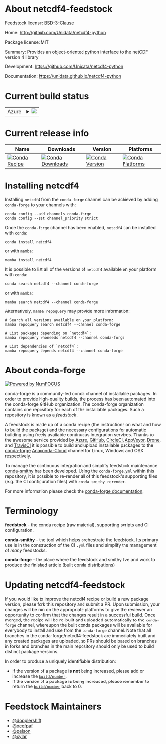 About netcdf4-feedstock
=======================

Feedstock license: [BSD-3-Clause](https://github.com/conda-forge/netcdf4-feedstock/blob/main/LICENSE.txt)

Home: http://github.com/Unidata/netcdf4-python

Package license: MIT

Summary: Provides an object-oriented python interface to the netCDF version 4 library

Development: https://github.com/Unidata/netcdf4-python

Documentation: https://unidata.github.io/netcdf4-python

Current build status
====================


<table>
    
  <tr>
    <td>Azure</td>
    <td>
      <details>
        <summary>
          <a href="https://dev.azure.com/conda-forge/feedstock-builds/_build/latest?definitionId=676&branchName=main">
            <img src="https://dev.azure.com/conda-forge/feedstock-builds/_apis/build/status/netcdf4-feedstock?branchName=main">
          </a>
        </summary>
        <table>
          <thead><tr><th>Variant</th><th>Status</th></tr></thead>
          <tbody><tr>
              <td>linux_64_mpimpichnumpy1.20python3.8.____cpython</td>
              <td>
                <a href="https://dev.azure.com/conda-forge/feedstock-builds/_build/latest?definitionId=676&branchName=main">
                  <img src="https://dev.azure.com/conda-forge/feedstock-builds/_apis/build/status/netcdf4-feedstock?branchName=main&jobName=linux&configuration=linux%20linux_64_mpimpichnumpy1.20python3.8.____cpython" alt="variant">
                </a>
              </td>
            </tr><tr>
              <td>linux_64_mpimpichnumpy1.20python3.9.____cpython</td>
              <td>
                <a href="https://dev.azure.com/conda-forge/feedstock-builds/_build/latest?definitionId=676&branchName=main">
                  <img src="https://dev.azure.com/conda-forge/feedstock-builds/_apis/build/status/netcdf4-feedstock?branchName=main&jobName=linux&configuration=linux%20linux_64_mpimpichnumpy1.20python3.9.____cpython" alt="variant">
                </a>
              </td>
            </tr><tr>
              <td>linux_64_mpimpichnumpy1.21python3.10.____cpython</td>
              <td>
                <a href="https://dev.azure.com/conda-forge/feedstock-builds/_build/latest?definitionId=676&branchName=main">
                  <img src="https://dev.azure.com/conda-forge/feedstock-builds/_apis/build/status/netcdf4-feedstock?branchName=main&jobName=linux&configuration=linux%20linux_64_mpimpichnumpy1.21python3.10.____cpython" alt="variant">
                </a>
              </td>
            </tr><tr>
              <td>linux_64_mpimpichnumpy1.23python3.11.____cpython</td>
              <td>
                <a href="https://dev.azure.com/conda-forge/feedstock-builds/_build/latest?definitionId=676&branchName=main">
                  <img src="https://dev.azure.com/conda-forge/feedstock-builds/_apis/build/status/netcdf4-feedstock?branchName=main&jobName=linux&configuration=linux%20linux_64_mpimpichnumpy1.23python3.11.____cpython" alt="variant">
                </a>
              </td>
            </tr><tr>
              <td>linux_64_mpinompinumpy1.20python3.8.____cpython</td>
              <td>
                <a href="https://dev.azure.com/conda-forge/feedstock-builds/_build/latest?definitionId=676&branchName=main">
                  <img src="https://dev.azure.com/conda-forge/feedstock-builds/_apis/build/status/netcdf4-feedstock?branchName=main&jobName=linux&configuration=linux%20linux_64_mpinompinumpy1.20python3.8.____cpython" alt="variant">
                </a>
              </td>
            </tr><tr>
              <td>linux_64_mpinompinumpy1.20python3.9.____cpython</td>
              <td>
                <a href="https://dev.azure.com/conda-forge/feedstock-builds/_build/latest?definitionId=676&branchName=main">
                  <img src="https://dev.azure.com/conda-forge/feedstock-builds/_apis/build/status/netcdf4-feedstock?branchName=main&jobName=linux&configuration=linux%20linux_64_mpinompinumpy1.20python3.9.____cpython" alt="variant">
                </a>
              </td>
            </tr><tr>
              <td>linux_64_mpinompinumpy1.21python3.10.____cpython</td>
              <td>
                <a href="https://dev.azure.com/conda-forge/feedstock-builds/_build/latest?definitionId=676&branchName=main">
                  <img src="https://dev.azure.com/conda-forge/feedstock-builds/_apis/build/status/netcdf4-feedstock?branchName=main&jobName=linux&configuration=linux%20linux_64_mpinompinumpy1.21python3.10.____cpython" alt="variant">
                </a>
              </td>
            </tr><tr>
              <td>linux_64_mpinompinumpy1.23python3.11.____cpython</td>
              <td>
                <a href="https://dev.azure.com/conda-forge/feedstock-builds/_build/latest?definitionId=676&branchName=main">
                  <img src="https://dev.azure.com/conda-forge/feedstock-builds/_apis/build/status/netcdf4-feedstock?branchName=main&jobName=linux&configuration=linux%20linux_64_mpinompinumpy1.23python3.11.____cpython" alt="variant">
                </a>
              </td>
            </tr><tr>
              <td>linux_64_mpiopenmpinumpy1.20python3.8.____cpython</td>
              <td>
                <a href="https://dev.azure.com/conda-forge/feedstock-builds/_build/latest?definitionId=676&branchName=main">
                  <img src="https://dev.azure.com/conda-forge/feedstock-builds/_apis/build/status/netcdf4-feedstock?branchName=main&jobName=linux&configuration=linux%20linux_64_mpiopenmpinumpy1.20python3.8.____cpython" alt="variant">
                </a>
              </td>
            </tr><tr>
              <td>linux_64_mpiopenmpinumpy1.20python3.9.____cpython</td>
              <td>
                <a href="https://dev.azure.com/conda-forge/feedstock-builds/_build/latest?definitionId=676&branchName=main">
                  <img src="https://dev.azure.com/conda-forge/feedstock-builds/_apis/build/status/netcdf4-feedstock?branchName=main&jobName=linux&configuration=linux%20linux_64_mpiopenmpinumpy1.20python3.9.____cpython" alt="variant">
                </a>
              </td>
            </tr><tr>
              <td>linux_64_mpiopenmpinumpy1.21python3.10.____cpython</td>
              <td>
                <a href="https://dev.azure.com/conda-forge/feedstock-builds/_build/latest?definitionId=676&branchName=main">
                  <img src="https://dev.azure.com/conda-forge/feedstock-builds/_apis/build/status/netcdf4-feedstock?branchName=main&jobName=linux&configuration=linux%20linux_64_mpiopenmpinumpy1.21python3.10.____cpython" alt="variant">
                </a>
              </td>
            </tr><tr>
              <td>linux_64_mpiopenmpinumpy1.23python3.11.____cpython</td>
              <td>
                <a href="https://dev.azure.com/conda-forge/feedstock-builds/_build/latest?definitionId=676&branchName=main">
                  <img src="https://dev.azure.com/conda-forge/feedstock-builds/_apis/build/status/netcdf4-feedstock?branchName=main&jobName=linux&configuration=linux%20linux_64_mpiopenmpinumpy1.23python3.11.____cpython" alt="variant">
                </a>
              </td>
            </tr><tr>
              <td>linux_aarch64_mpimpichnumpy1.20python3.8.____cpython</td>
              <td>
                <a href="https://dev.azure.com/conda-forge/feedstock-builds/_build/latest?definitionId=676&branchName=main">
                  <img src="https://dev.azure.com/conda-forge/feedstock-builds/_apis/build/status/netcdf4-feedstock?branchName=main&jobName=linux&configuration=linux%20linux_aarch64_mpimpichnumpy1.20python3.8.____cpython" alt="variant">
                </a>
              </td>
            </tr><tr>
              <td>linux_aarch64_mpimpichnumpy1.20python3.9.____cpython</td>
              <td>
                <a href="https://dev.azure.com/conda-forge/feedstock-builds/_build/latest?definitionId=676&branchName=main">
                  <img src="https://dev.azure.com/conda-forge/feedstock-builds/_apis/build/status/netcdf4-feedstock?branchName=main&jobName=linux&configuration=linux%20linux_aarch64_mpimpichnumpy1.20python3.9.____cpython" alt="variant">
                </a>
              </td>
            </tr><tr>
              <td>linux_aarch64_mpimpichnumpy1.21python3.10.____cpython</td>
              <td>
                <a href="https://dev.azure.com/conda-forge/feedstock-builds/_build/latest?definitionId=676&branchName=main">
                  <img src="https://dev.azure.com/conda-forge/feedstock-builds/_apis/build/status/netcdf4-feedstock?branchName=main&jobName=linux&configuration=linux%20linux_aarch64_mpimpichnumpy1.21python3.10.____cpython" alt="variant">
                </a>
              </td>
            </tr><tr>
              <td>linux_aarch64_mpimpichnumpy1.23python3.11.____cpython</td>
              <td>
                <a href="https://dev.azure.com/conda-forge/feedstock-builds/_build/latest?definitionId=676&branchName=main">
                  <img src="https://dev.azure.com/conda-forge/feedstock-builds/_apis/build/status/netcdf4-feedstock?branchName=main&jobName=linux&configuration=linux%20linux_aarch64_mpimpichnumpy1.23python3.11.____cpython" alt="variant">
                </a>
              </td>
            </tr><tr>
              <td>linux_aarch64_mpinompinumpy1.20python3.8.____cpython</td>
              <td>
                <a href="https://dev.azure.com/conda-forge/feedstock-builds/_build/latest?definitionId=676&branchName=main">
                  <img src="https://dev.azure.com/conda-forge/feedstock-builds/_apis/build/status/netcdf4-feedstock?branchName=main&jobName=linux&configuration=linux%20linux_aarch64_mpinompinumpy1.20python3.8.____cpython" alt="variant">
                </a>
              </td>
            </tr><tr>
              <td>linux_aarch64_mpinompinumpy1.20python3.9.____cpython</td>
              <td>
                <a href="https://dev.azure.com/conda-forge/feedstock-builds/_build/latest?definitionId=676&branchName=main">
                  <img src="https://dev.azure.com/conda-forge/feedstock-builds/_apis/build/status/netcdf4-feedstock?branchName=main&jobName=linux&configuration=linux%20linux_aarch64_mpinompinumpy1.20python3.9.____cpython" alt="variant">
                </a>
              </td>
            </tr><tr>
              <td>linux_aarch64_mpinompinumpy1.21python3.10.____cpython</td>
              <td>
                <a href="https://dev.azure.com/conda-forge/feedstock-builds/_build/latest?definitionId=676&branchName=main">
                  <img src="https://dev.azure.com/conda-forge/feedstock-builds/_apis/build/status/netcdf4-feedstock?branchName=main&jobName=linux&configuration=linux%20linux_aarch64_mpinompinumpy1.21python3.10.____cpython" alt="variant">
                </a>
              </td>
            </tr><tr>
              <td>linux_aarch64_mpinompinumpy1.23python3.11.____cpython</td>
              <td>
                <a href="https://dev.azure.com/conda-forge/feedstock-builds/_build/latest?definitionId=676&branchName=main">
                  <img src="https://dev.azure.com/conda-forge/feedstock-builds/_apis/build/status/netcdf4-feedstock?branchName=main&jobName=linux&configuration=linux%20linux_aarch64_mpinompinumpy1.23python3.11.____cpython" alt="variant">
                </a>
              </td>
            </tr><tr>
              <td>linux_aarch64_mpiopenmpinumpy1.20python3.8.____cpython</td>
              <td>
                <a href="https://dev.azure.com/conda-forge/feedstock-builds/_build/latest?definitionId=676&branchName=main">
                  <img src="https://dev.azure.com/conda-forge/feedstock-builds/_apis/build/status/netcdf4-feedstock?branchName=main&jobName=linux&configuration=linux%20linux_aarch64_mpiopenmpinumpy1.20python3.8.____cpython" alt="variant">
                </a>
              </td>
            </tr><tr>
              <td>linux_aarch64_mpiopenmpinumpy1.20python3.9.____cpython</td>
              <td>
                <a href="https://dev.azure.com/conda-forge/feedstock-builds/_build/latest?definitionId=676&branchName=main">
                  <img src="https://dev.azure.com/conda-forge/feedstock-builds/_apis/build/status/netcdf4-feedstock?branchName=main&jobName=linux&configuration=linux%20linux_aarch64_mpiopenmpinumpy1.20python3.9.____cpython" alt="variant">
                </a>
              </td>
            </tr><tr>
              <td>linux_aarch64_mpiopenmpinumpy1.21python3.10.____cpython</td>
              <td>
                <a href="https://dev.azure.com/conda-forge/feedstock-builds/_build/latest?definitionId=676&branchName=main">
                  <img src="https://dev.azure.com/conda-forge/feedstock-builds/_apis/build/status/netcdf4-feedstock?branchName=main&jobName=linux&configuration=linux%20linux_aarch64_mpiopenmpinumpy1.21python3.10.____cpython" alt="variant">
                </a>
              </td>
            </tr><tr>
              <td>linux_aarch64_mpiopenmpinumpy1.23python3.11.____cpython</td>
              <td>
                <a href="https://dev.azure.com/conda-forge/feedstock-builds/_build/latest?definitionId=676&branchName=main">
                  <img src="https://dev.azure.com/conda-forge/feedstock-builds/_apis/build/status/netcdf4-feedstock?branchName=main&jobName=linux&configuration=linux%20linux_aarch64_mpiopenmpinumpy1.23python3.11.____cpython" alt="variant">
                </a>
              </td>
            </tr><tr>
              <td>linux_ppc64le_mpimpichnumpy1.20python3.8.____cpython</td>
              <td>
                <a href="https://dev.azure.com/conda-forge/feedstock-builds/_build/latest?definitionId=676&branchName=main">
                  <img src="https://dev.azure.com/conda-forge/feedstock-builds/_apis/build/status/netcdf4-feedstock?branchName=main&jobName=linux&configuration=linux%20linux_ppc64le_mpimpichnumpy1.20python3.8.____cpython" alt="variant">
                </a>
              </td>
            </tr><tr>
              <td>linux_ppc64le_mpimpichnumpy1.20python3.9.____cpython</td>
              <td>
                <a href="https://dev.azure.com/conda-forge/feedstock-builds/_build/latest?definitionId=676&branchName=main">
                  <img src="https://dev.azure.com/conda-forge/feedstock-builds/_apis/build/status/netcdf4-feedstock?branchName=main&jobName=linux&configuration=linux%20linux_ppc64le_mpimpichnumpy1.20python3.9.____cpython" alt="variant">
                </a>
              </td>
            </tr><tr>
              <td>linux_ppc64le_mpimpichnumpy1.21python3.10.____cpython</td>
              <td>
                <a href="https://dev.azure.com/conda-forge/feedstock-builds/_build/latest?definitionId=676&branchName=main">
                  <img src="https://dev.azure.com/conda-forge/feedstock-builds/_apis/build/status/netcdf4-feedstock?branchName=main&jobName=linux&configuration=linux%20linux_ppc64le_mpimpichnumpy1.21python3.10.____cpython" alt="variant">
                </a>
              </td>
            </tr><tr>
              <td>linux_ppc64le_mpimpichnumpy1.23python3.11.____cpython</td>
              <td>
                <a href="https://dev.azure.com/conda-forge/feedstock-builds/_build/latest?definitionId=676&branchName=main">
                  <img src="https://dev.azure.com/conda-forge/feedstock-builds/_apis/build/status/netcdf4-feedstock?branchName=main&jobName=linux&configuration=linux%20linux_ppc64le_mpimpichnumpy1.23python3.11.____cpython" alt="variant">
                </a>
              </td>
            </tr><tr>
              <td>linux_ppc64le_mpinompinumpy1.20python3.8.____cpython</td>
              <td>
                <a href="https://dev.azure.com/conda-forge/feedstock-builds/_build/latest?definitionId=676&branchName=main">
                  <img src="https://dev.azure.com/conda-forge/feedstock-builds/_apis/build/status/netcdf4-feedstock?branchName=main&jobName=linux&configuration=linux%20linux_ppc64le_mpinompinumpy1.20python3.8.____cpython" alt="variant">
                </a>
              </td>
            </tr><tr>
              <td>linux_ppc64le_mpinompinumpy1.20python3.9.____cpython</td>
              <td>
                <a href="https://dev.azure.com/conda-forge/feedstock-builds/_build/latest?definitionId=676&branchName=main">
                  <img src="https://dev.azure.com/conda-forge/feedstock-builds/_apis/build/status/netcdf4-feedstock?branchName=main&jobName=linux&configuration=linux%20linux_ppc64le_mpinompinumpy1.20python3.9.____cpython" alt="variant">
                </a>
              </td>
            </tr><tr>
              <td>linux_ppc64le_mpinompinumpy1.21python3.10.____cpython</td>
              <td>
                <a href="https://dev.azure.com/conda-forge/feedstock-builds/_build/latest?definitionId=676&branchName=main">
                  <img src="https://dev.azure.com/conda-forge/feedstock-builds/_apis/build/status/netcdf4-feedstock?branchName=main&jobName=linux&configuration=linux%20linux_ppc64le_mpinompinumpy1.21python3.10.____cpython" alt="variant">
                </a>
              </td>
            </tr><tr>
              <td>linux_ppc64le_mpinompinumpy1.23python3.11.____cpython</td>
              <td>
                <a href="https://dev.azure.com/conda-forge/feedstock-builds/_build/latest?definitionId=676&branchName=main">
                  <img src="https://dev.azure.com/conda-forge/feedstock-builds/_apis/build/status/netcdf4-feedstock?branchName=main&jobName=linux&configuration=linux%20linux_ppc64le_mpinompinumpy1.23python3.11.____cpython" alt="variant">
                </a>
              </td>
            </tr><tr>
              <td>linux_ppc64le_mpiopenmpinumpy1.20python3.8.____cpython</td>
              <td>
                <a href="https://dev.azure.com/conda-forge/feedstock-builds/_build/latest?definitionId=676&branchName=main">
                  <img src="https://dev.azure.com/conda-forge/feedstock-builds/_apis/build/status/netcdf4-feedstock?branchName=main&jobName=linux&configuration=linux%20linux_ppc64le_mpiopenmpinumpy1.20python3.8.____cpython" alt="variant">
                </a>
              </td>
            </tr><tr>
              <td>linux_ppc64le_mpiopenmpinumpy1.20python3.9.____cpython</td>
              <td>
                <a href="https://dev.azure.com/conda-forge/feedstock-builds/_build/latest?definitionId=676&branchName=main">
                  <img src="https://dev.azure.com/conda-forge/feedstock-builds/_apis/build/status/netcdf4-feedstock?branchName=main&jobName=linux&configuration=linux%20linux_ppc64le_mpiopenmpinumpy1.20python3.9.____cpython" alt="variant">
                </a>
              </td>
            </tr><tr>
              <td>linux_ppc64le_mpiopenmpinumpy1.21python3.10.____cpython</td>
              <td>
                <a href="https://dev.azure.com/conda-forge/feedstock-builds/_build/latest?definitionId=676&branchName=main">
                  <img src="https://dev.azure.com/conda-forge/feedstock-builds/_apis/build/status/netcdf4-feedstock?branchName=main&jobName=linux&configuration=linux%20linux_ppc64le_mpiopenmpinumpy1.21python3.10.____cpython" alt="variant">
                </a>
              </td>
            </tr><tr>
              <td>linux_ppc64le_mpiopenmpinumpy1.23python3.11.____cpython</td>
              <td>
                <a href="https://dev.azure.com/conda-forge/feedstock-builds/_build/latest?definitionId=676&branchName=main">
                  <img src="https://dev.azure.com/conda-forge/feedstock-builds/_apis/build/status/netcdf4-feedstock?branchName=main&jobName=linux&configuration=linux%20linux_ppc64le_mpiopenmpinumpy1.23python3.11.____cpython" alt="variant">
                </a>
              </td>
            </tr><tr>
              <td>osx_64_mpimpichnumpy1.20python3.8.____cpython</td>
              <td>
                <a href="https://dev.azure.com/conda-forge/feedstock-builds/_build/latest?definitionId=676&branchName=main">
                  <img src="https://dev.azure.com/conda-forge/feedstock-builds/_apis/build/status/netcdf4-feedstock?branchName=main&jobName=osx&configuration=osx%20osx_64_mpimpichnumpy1.20python3.8.____cpython" alt="variant">
                </a>
              </td>
            </tr><tr>
              <td>osx_64_mpimpichnumpy1.20python3.9.____cpython</td>
              <td>
                <a href="https://dev.azure.com/conda-forge/feedstock-builds/_build/latest?definitionId=676&branchName=main">
                  <img src="https://dev.azure.com/conda-forge/feedstock-builds/_apis/build/status/netcdf4-feedstock?branchName=main&jobName=osx&configuration=osx%20osx_64_mpimpichnumpy1.20python3.9.____cpython" alt="variant">
                </a>
              </td>
            </tr><tr>
              <td>osx_64_mpimpichnumpy1.21python3.10.____cpython</td>
              <td>
                <a href="https://dev.azure.com/conda-forge/feedstock-builds/_build/latest?definitionId=676&branchName=main">
                  <img src="https://dev.azure.com/conda-forge/feedstock-builds/_apis/build/status/netcdf4-feedstock?branchName=main&jobName=osx&configuration=osx%20osx_64_mpimpichnumpy1.21python3.10.____cpython" alt="variant">
                </a>
              </td>
            </tr><tr>
              <td>osx_64_mpimpichnumpy1.23python3.11.____cpython</td>
              <td>
                <a href="https://dev.azure.com/conda-forge/feedstock-builds/_build/latest?definitionId=676&branchName=main">
                  <img src="https://dev.azure.com/conda-forge/feedstock-builds/_apis/build/status/netcdf4-feedstock?branchName=main&jobName=osx&configuration=osx%20osx_64_mpimpichnumpy1.23python3.11.____cpython" alt="variant">
                </a>
              </td>
            </tr><tr>
              <td>osx_64_mpinompinumpy1.20python3.8.____cpython</td>
              <td>
                <a href="https://dev.azure.com/conda-forge/feedstock-builds/_build/latest?definitionId=676&branchName=main">
                  <img src="https://dev.azure.com/conda-forge/feedstock-builds/_apis/build/status/netcdf4-feedstock?branchName=main&jobName=osx&configuration=osx%20osx_64_mpinompinumpy1.20python3.8.____cpython" alt="variant">
                </a>
              </td>
            </tr><tr>
              <td>osx_64_mpinompinumpy1.20python3.9.____cpython</td>
              <td>
                <a href="https://dev.azure.com/conda-forge/feedstock-builds/_build/latest?definitionId=676&branchName=main">
                  <img src="https://dev.azure.com/conda-forge/feedstock-builds/_apis/build/status/netcdf4-feedstock?branchName=main&jobName=osx&configuration=osx%20osx_64_mpinompinumpy1.20python3.9.____cpython" alt="variant">
                </a>
              </td>
            </tr><tr>
              <td>osx_64_mpinompinumpy1.21python3.10.____cpython</td>
              <td>
                <a href="https://dev.azure.com/conda-forge/feedstock-builds/_build/latest?definitionId=676&branchName=main">
                  <img src="https://dev.azure.com/conda-forge/feedstock-builds/_apis/build/status/netcdf4-feedstock?branchName=main&jobName=osx&configuration=osx%20osx_64_mpinompinumpy1.21python3.10.____cpython" alt="variant">
                </a>
              </td>
            </tr><tr>
              <td>osx_64_mpinompinumpy1.23python3.11.____cpython</td>
              <td>
                <a href="https://dev.azure.com/conda-forge/feedstock-builds/_build/latest?definitionId=676&branchName=main">
                  <img src="https://dev.azure.com/conda-forge/feedstock-builds/_apis/build/status/netcdf4-feedstock?branchName=main&jobName=osx&configuration=osx%20osx_64_mpinompinumpy1.23python3.11.____cpython" alt="variant">
                </a>
              </td>
            </tr><tr>
              <td>osx_64_mpiopenmpinumpy1.20python3.8.____cpython</td>
              <td>
                <a href="https://dev.azure.com/conda-forge/feedstock-builds/_build/latest?definitionId=676&branchName=main">
                  <img src="https://dev.azure.com/conda-forge/feedstock-builds/_apis/build/status/netcdf4-feedstock?branchName=main&jobName=osx&configuration=osx%20osx_64_mpiopenmpinumpy1.20python3.8.____cpython" alt="variant">
                </a>
              </td>
            </tr><tr>
              <td>osx_64_mpiopenmpinumpy1.20python3.9.____cpython</td>
              <td>
                <a href="https://dev.azure.com/conda-forge/feedstock-builds/_build/latest?definitionId=676&branchName=main">
                  <img src="https://dev.azure.com/conda-forge/feedstock-builds/_apis/build/status/netcdf4-feedstock?branchName=main&jobName=osx&configuration=osx%20osx_64_mpiopenmpinumpy1.20python3.9.____cpython" alt="variant">
                </a>
              </td>
            </tr><tr>
              <td>osx_64_mpiopenmpinumpy1.21python3.10.____cpython</td>
              <td>
                <a href="https://dev.azure.com/conda-forge/feedstock-builds/_build/latest?definitionId=676&branchName=main">
                  <img src="https://dev.azure.com/conda-forge/feedstock-builds/_apis/build/status/netcdf4-feedstock?branchName=main&jobName=osx&configuration=osx%20osx_64_mpiopenmpinumpy1.21python3.10.____cpython" alt="variant">
                </a>
              </td>
            </tr><tr>
              <td>osx_64_mpiopenmpinumpy1.23python3.11.____cpython</td>
              <td>
                <a href="https://dev.azure.com/conda-forge/feedstock-builds/_build/latest?definitionId=676&branchName=main">
                  <img src="https://dev.azure.com/conda-forge/feedstock-builds/_apis/build/status/netcdf4-feedstock?branchName=main&jobName=osx&configuration=osx%20osx_64_mpiopenmpinumpy1.23python3.11.____cpython" alt="variant">
                </a>
              </td>
            </tr><tr>
              <td>osx_arm64_mpimpichnumpy1.20python3.8.____cpython</td>
              <td>
                <a href="https://dev.azure.com/conda-forge/feedstock-builds/_build/latest?definitionId=676&branchName=main">
                  <img src="https://dev.azure.com/conda-forge/feedstock-builds/_apis/build/status/netcdf4-feedstock?branchName=main&jobName=osx&configuration=osx%20osx_arm64_mpimpichnumpy1.20python3.8.____cpython" alt="variant">
                </a>
              </td>
            </tr><tr>
              <td>osx_arm64_mpimpichnumpy1.20python3.9.____cpython</td>
              <td>
                <a href="https://dev.azure.com/conda-forge/feedstock-builds/_build/latest?definitionId=676&branchName=main">
                  <img src="https://dev.azure.com/conda-forge/feedstock-builds/_apis/build/status/netcdf4-feedstock?branchName=main&jobName=osx&configuration=osx%20osx_arm64_mpimpichnumpy1.20python3.9.____cpython" alt="variant">
                </a>
              </td>
            </tr><tr>
              <td>osx_arm64_mpimpichnumpy1.21python3.10.____cpython</td>
              <td>
                <a href="https://dev.azure.com/conda-forge/feedstock-builds/_build/latest?definitionId=676&branchName=main">
                  <img src="https://dev.azure.com/conda-forge/feedstock-builds/_apis/build/status/netcdf4-feedstock?branchName=main&jobName=osx&configuration=osx%20osx_arm64_mpimpichnumpy1.21python3.10.____cpython" alt="variant">
                </a>
              </td>
            </tr><tr>
              <td>osx_arm64_mpimpichnumpy1.23python3.11.____cpython</td>
              <td>
                <a href="https://dev.azure.com/conda-forge/feedstock-builds/_build/latest?definitionId=676&branchName=main">
                  <img src="https://dev.azure.com/conda-forge/feedstock-builds/_apis/build/status/netcdf4-feedstock?branchName=main&jobName=osx&configuration=osx%20osx_arm64_mpimpichnumpy1.23python3.11.____cpython" alt="variant">
                </a>
              </td>
            </tr><tr>
              <td>osx_arm64_mpinompinumpy1.20python3.8.____cpython</td>
              <td>
                <a href="https://dev.azure.com/conda-forge/feedstock-builds/_build/latest?definitionId=676&branchName=main">
                  <img src="https://dev.azure.com/conda-forge/feedstock-builds/_apis/build/status/netcdf4-feedstock?branchName=main&jobName=osx&configuration=osx%20osx_arm64_mpinompinumpy1.20python3.8.____cpython" alt="variant">
                </a>
              </td>
            </tr><tr>
              <td>osx_arm64_mpinompinumpy1.20python3.9.____cpython</td>
              <td>
                <a href="https://dev.azure.com/conda-forge/feedstock-builds/_build/latest?definitionId=676&branchName=main">
                  <img src="https://dev.azure.com/conda-forge/feedstock-builds/_apis/build/status/netcdf4-feedstock?branchName=main&jobName=osx&configuration=osx%20osx_arm64_mpinompinumpy1.20python3.9.____cpython" alt="variant">
                </a>
              </td>
            </tr><tr>
              <td>osx_arm64_mpinompinumpy1.21python3.10.____cpython</td>
              <td>
                <a href="https://dev.azure.com/conda-forge/feedstock-builds/_build/latest?definitionId=676&branchName=main">
                  <img src="https://dev.azure.com/conda-forge/feedstock-builds/_apis/build/status/netcdf4-feedstock?branchName=main&jobName=osx&configuration=osx%20osx_arm64_mpinompinumpy1.21python3.10.____cpython" alt="variant">
                </a>
              </td>
            </tr><tr>
              <td>osx_arm64_mpinompinumpy1.23python3.11.____cpython</td>
              <td>
                <a href="https://dev.azure.com/conda-forge/feedstock-builds/_build/latest?definitionId=676&branchName=main">
                  <img src="https://dev.azure.com/conda-forge/feedstock-builds/_apis/build/status/netcdf4-feedstock?branchName=main&jobName=osx&configuration=osx%20osx_arm64_mpinompinumpy1.23python3.11.____cpython" alt="variant">
                </a>
              </td>
            </tr><tr>
              <td>osx_arm64_mpiopenmpinumpy1.20python3.8.____cpython</td>
              <td>
                <a href="https://dev.azure.com/conda-forge/feedstock-builds/_build/latest?definitionId=676&branchName=main">
                  <img src="https://dev.azure.com/conda-forge/feedstock-builds/_apis/build/status/netcdf4-feedstock?branchName=main&jobName=osx&configuration=osx%20osx_arm64_mpiopenmpinumpy1.20python3.8.____cpython" alt="variant">
                </a>
              </td>
            </tr><tr>
              <td>osx_arm64_mpiopenmpinumpy1.20python3.9.____cpython</td>
              <td>
                <a href="https://dev.azure.com/conda-forge/feedstock-builds/_build/latest?definitionId=676&branchName=main">
                  <img src="https://dev.azure.com/conda-forge/feedstock-builds/_apis/build/status/netcdf4-feedstock?branchName=main&jobName=osx&configuration=osx%20osx_arm64_mpiopenmpinumpy1.20python3.9.____cpython" alt="variant">
                </a>
              </td>
            </tr><tr>
              <td>osx_arm64_mpiopenmpinumpy1.21python3.10.____cpython</td>
              <td>
                <a href="https://dev.azure.com/conda-forge/feedstock-builds/_build/latest?definitionId=676&branchName=main">
                  <img src="https://dev.azure.com/conda-forge/feedstock-builds/_apis/build/status/netcdf4-feedstock?branchName=main&jobName=osx&configuration=osx%20osx_arm64_mpiopenmpinumpy1.21python3.10.____cpython" alt="variant">
                </a>
              </td>
            </tr><tr>
              <td>osx_arm64_mpiopenmpinumpy1.23python3.11.____cpython</td>
              <td>
                <a href="https://dev.azure.com/conda-forge/feedstock-builds/_build/latest?definitionId=676&branchName=main">
                  <img src="https://dev.azure.com/conda-forge/feedstock-builds/_apis/build/status/netcdf4-feedstock?branchName=main&jobName=osx&configuration=osx%20osx_arm64_mpiopenmpinumpy1.23python3.11.____cpython" alt="variant">
                </a>
              </td>
            </tr><tr>
              <td>win_64_mpinompinumpy1.20python3.8.____cpython</td>
              <td>
                <a href="https://dev.azure.com/conda-forge/feedstock-builds/_build/latest?definitionId=676&branchName=main">
                  <img src="https://dev.azure.com/conda-forge/feedstock-builds/_apis/build/status/netcdf4-feedstock?branchName=main&jobName=win&configuration=win%20win_64_mpinompinumpy1.20python3.8.____cpython" alt="variant">
                </a>
              </td>
            </tr><tr>
              <td>win_64_mpinompinumpy1.20python3.9.____cpython</td>
              <td>
                <a href="https://dev.azure.com/conda-forge/feedstock-builds/_build/latest?definitionId=676&branchName=main">
                  <img src="https://dev.azure.com/conda-forge/feedstock-builds/_apis/build/status/netcdf4-feedstock?branchName=main&jobName=win&configuration=win%20win_64_mpinompinumpy1.20python3.9.____cpython" alt="variant">
                </a>
              </td>
            </tr><tr>
              <td>win_64_mpinompinumpy1.21python3.10.____cpython</td>
              <td>
                <a href="https://dev.azure.com/conda-forge/feedstock-builds/_build/latest?definitionId=676&branchName=main">
                  <img src="https://dev.azure.com/conda-forge/feedstock-builds/_apis/build/status/netcdf4-feedstock?branchName=main&jobName=win&configuration=win%20win_64_mpinompinumpy1.21python3.10.____cpython" alt="variant">
                </a>
              </td>
            </tr><tr>
              <td>win_64_mpinompinumpy1.23python3.11.____cpython</td>
              <td>
                <a href="https://dev.azure.com/conda-forge/feedstock-builds/_build/latest?definitionId=676&branchName=main">
                  <img src="https://dev.azure.com/conda-forge/feedstock-builds/_apis/build/status/netcdf4-feedstock?branchName=main&jobName=win&configuration=win%20win_64_mpinompinumpy1.23python3.11.____cpython" alt="variant">
                </a>
              </td>
            </tr>
          </tbody>
        </table>
      </details>
    </td>
  </tr>
</table>

Current release info
====================

| Name | Downloads | Version | Platforms |
| --- | --- | --- | --- |
| [![Conda Recipe](https://img.shields.io/badge/recipe-netcdf4-green.svg)](https://anaconda.org/conda-forge/netcdf4) | [![Conda Downloads](https://img.shields.io/conda/dn/conda-forge/netcdf4.svg)](https://anaconda.org/conda-forge/netcdf4) | [![Conda Version](https://img.shields.io/conda/vn/conda-forge/netcdf4.svg)](https://anaconda.org/conda-forge/netcdf4) | [![Conda Platforms](https://img.shields.io/conda/pn/conda-forge/netcdf4.svg)](https://anaconda.org/conda-forge/netcdf4) |

Installing netcdf4
==================

Installing `netcdf4` from the `conda-forge` channel can be achieved by adding `conda-forge` to your channels with:

```
conda config --add channels conda-forge
conda config --set channel_priority strict
```

Once the `conda-forge` channel has been enabled, `netcdf4` can be installed with `conda`:

```
conda install netcdf4
```

or with `mamba`:

```
mamba install netcdf4
```

It is possible to list all of the versions of `netcdf4` available on your platform with `conda`:

```
conda search netcdf4 --channel conda-forge
```

or with `mamba`:

```
mamba search netcdf4 --channel conda-forge
```

Alternatively, `mamba repoquery` may provide more information:

```
# Search all versions available on your platform:
mamba repoquery search netcdf4 --channel conda-forge

# List packages depending on `netcdf4`:
mamba repoquery whoneeds netcdf4 --channel conda-forge

# List dependencies of `netcdf4`:
mamba repoquery depends netcdf4 --channel conda-forge
```


About conda-forge
=================

[![Powered by
NumFOCUS](https://img.shields.io/badge/powered%20by-NumFOCUS-orange.svg?style=flat&colorA=E1523D&colorB=007D8A)](https://numfocus.org)

conda-forge is a community-led conda channel of installable packages.
In order to provide high-quality builds, the process has been automated into the
conda-forge GitHub organization. The conda-forge organization contains one repository
for each of the installable packages. Such a repository is known as a *feedstock*.

A feedstock is made up of a conda recipe (the instructions on what and how to build
the package) and the necessary configurations for automatic building using freely
available continuous integration services. Thanks to the awesome service provided by
[Azure](https://azure.microsoft.com/en-us/services/devops/), [GitHub](https://github.com/),
[CircleCI](https://circleci.com/), [AppVeyor](https://www.appveyor.com/),
[Drone](https://cloud.drone.io/welcome), and [TravisCI](https://travis-ci.com/)
it is possible to build and upload installable packages to the
[conda-forge](https://anaconda.org/conda-forge) [Anaconda-Cloud](https://anaconda.org/)
channel for Linux, Windows and OSX respectively.

To manage the continuous integration and simplify feedstock maintenance
[conda-smithy](https://github.com/conda-forge/conda-smithy) has been developed.
Using the ``conda-forge.yml`` within this repository, it is possible to re-render all of
this feedstock's supporting files (e.g. the CI configuration files) with ``conda smithy rerender``.

For more information please check the [conda-forge documentation](https://conda-forge.org/docs/).

Terminology
===========

**feedstock** - the conda recipe (raw material), supporting scripts and CI configuration.

**conda-smithy** - the tool which helps orchestrate the feedstock.
                   Its primary use is in the construction of the CI ``.yml`` files
                   and simplify the management of *many* feedstocks.

**conda-forge** - the place where the feedstock and smithy live and work to
                  produce the finished article (built conda distributions)


Updating netcdf4-feedstock
==========================

If you would like to improve the netcdf4 recipe or build a new
package version, please fork this repository and submit a PR. Upon submission,
your changes will be run on the appropriate platforms to give the reviewer an
opportunity to confirm that the changes result in a successful build. Once
merged, the recipe will be re-built and uploaded automatically to the
`conda-forge` channel, whereupon the built conda packages will be available for
everybody to install and use from the `conda-forge` channel.
Note that all branches in the conda-forge/netcdf4-feedstock are
immediately built and any created packages are uploaded, so PRs should be based
on branches in forks and branches in the main repository should only be used to
build distinct package versions.

In order to produce a uniquely identifiable distribution:
 * If the version of a package **is not** being increased, please add or increase
   the [``build/number``](https://docs.conda.io/projects/conda-build/en/latest/resources/define-metadata.html#build-number-and-string).
 * If the version of a package **is** being increased, please remember to return
   the [``build/number``](https://docs.conda.io/projects/conda-build/en/latest/resources/define-metadata.html#build-number-and-string)
   back to 0.

Feedstock Maintainers
=====================

* [@dopplershift](https://github.com/dopplershift/)
* [@ocefpaf](https://github.com/ocefpaf/)
* [@pelson](https://github.com/pelson/)
* [@xylar](https://github.com/xylar/)


